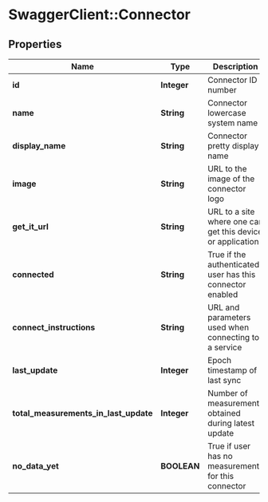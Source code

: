# SwaggerClient::Connector

## Properties
Name | Type | Description | Notes
------------ | ------------- | ------------- | -------------
**id** | **Integer** | Connector ID number | 
**name** | **String** | Connector lowercase system name | 
**display_name** | **String** | Connector pretty display name | 
**image** | **String** | URL to the image of the connector logo | 
**get_it_url** | **String** | URL to a site where one can get this device or application | 
**connected** | **String** | True if the authenticated user has this connector enabled | 
**connect_instructions** | **String** | URL and parameters used when connecting to a service | 
**last_update** | **Integer** | Epoch timestamp of last sync | 
**total_measurements_in_last_update** | **Integer** | Number of measurements obtained during latest update | 
**no_data_yet** | **BOOLEAN** | True if user has no measurements for this connector | 


